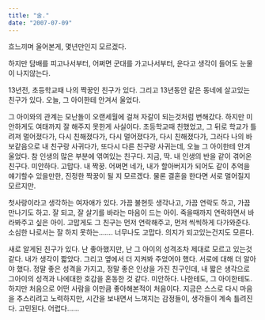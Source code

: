 ```yaml
---
title: "술."
date: "2007-07-09"
---
```


흐느끼며 울어본게, 몇년만인지 모르겠다.

하지만 담배를 피고나서부터, 어쩌면 군대를 가고나서부터, 운다고 생각이 들어도 눈물이 나지않는다.

13년전, 초등학교때 나의 짝꿍인 친구가 있다. 그리고 13년동안 같은 동네에 살고있는 친구가 있다. 오늘, 그 아이한테 안겨서 울었다.

그 아이와의 관계는 모난돌이 오랜세월에 걸쳐 자갈이 되는것처럼 변해갔다. 하지만 미안하게도 여태까지 잘 해주지 못한게 사실이다. 초등학교때 친했었고, 그 뒤로 학교가 틀려져 멀어졌다가, 다시 친해졌다가, 다시 멀어졌다가, 다시 친해졌다가, 그러다 나의 바보같음으로 내 친구랑 사귀다가, 또다시 다른 친구랑 사귀는데, 오늘 그 아이한테 안겨 울었다. 참 인생의 많은 부분에 엮여있는 친구다. 지금, 딱. 내 인생의 반을 같이 겪어온 친구다. 미안하다. 고맙다. 내 짝꿍. 어쩌면 네가, 내가 할아버지가 되어도 같이 추억을 얘기할수 있을만한, 진정한 짝꿍이 될 지 모르겠다. 물론 결혼을 한다면 서로 멀어질지 모르지만.

첫사랑이라고 생각하는 여자애가 있다. 가끔 불현듯 생각나고, 가끔 연락도 하고, 가끔 만나기도 하고. 잘 되고, 잘 살기를 바라는 마음이 드는 아이. 죽을때까지 연락하면서 바라봐주고 싶은 아이. 고맙게도 그 친구는 먼저 연락해주고, 먼저 씩씩하게 다가와준다. 소심한 나로서는 잘 하지 못하는....... 너무나도 고맙다. 의지가 되고있는건지도 모른다.

새로 알게된 친구가 있다. 난 좋아했지만, 난 그 아이의 성격조차 제대로 모르고 있는것 같다. 내가 생각이 짧았다. 그리고 옆에서 더 지켜봐 주었어야 했다. 서로에 대해 더 알아야 했다. 정말 좋은 성격을 가지고, 정말 좋은 인상을 가진 친구인데, 내 짧은 생각으로 그아이의 성격과 나에대한 호감을 혼동한 것 같다. 미안하다. 나한테도, 그 아이한테도. 하지만 처음으로 어떤 사람을 이만큼 좋아해본적이 처음이다. 지금은 스스로 다시 마음을 추스리려고 노력하지만, 시간을 보내면서 느껴지는 감정들이, 생각들이 계속 틀려진다. 고민된다. 어렵다......
